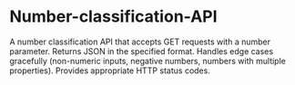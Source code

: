 # Number-classification-API
A number classification API that accepts GET requests with a number parameter. Returns JSON in the specified format. Handles edge cases gracefully (non-numeric inputs, negative numbers, numbers with multiple properties). Provides appropriate HTTP status codes.
